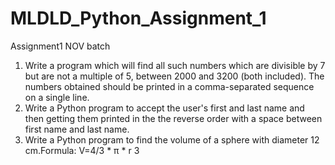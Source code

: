 # MLDLD_Python_Assignment_1
Assignment1 NOV batch
1. Write a program which will find all such numbers which are divisible by 7 but are not a multiple of 5, between 2000 and 3200 (both included). The numbers obtained should be printed  in a comma-separated sequence on a single line. 
2. Write a Python program to accept the user's first and last name and then getting them printed in the the reverse order with a space between first name and last name. 
3. Write a Python program to find the volume of a sphere with diameter 12 cm.Formula: V=4/3 * π * r 3 
